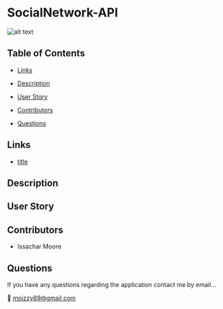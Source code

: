 # SocialNetwork-API

![alt text](image.jpg)

## Table of Contents

* [Links](#Links)



* [Description](#Description)

* [User Story](#UserStory)

* [Contributors](#contributors)

* [Questions](#questions)

## Links

* [title](link)

## Description


## User Story


## Contributors

* Issachar Moore

## Questions

If you have any questions regarding the application contact me by email...

:e-mail: moizzy89@gmail.com
